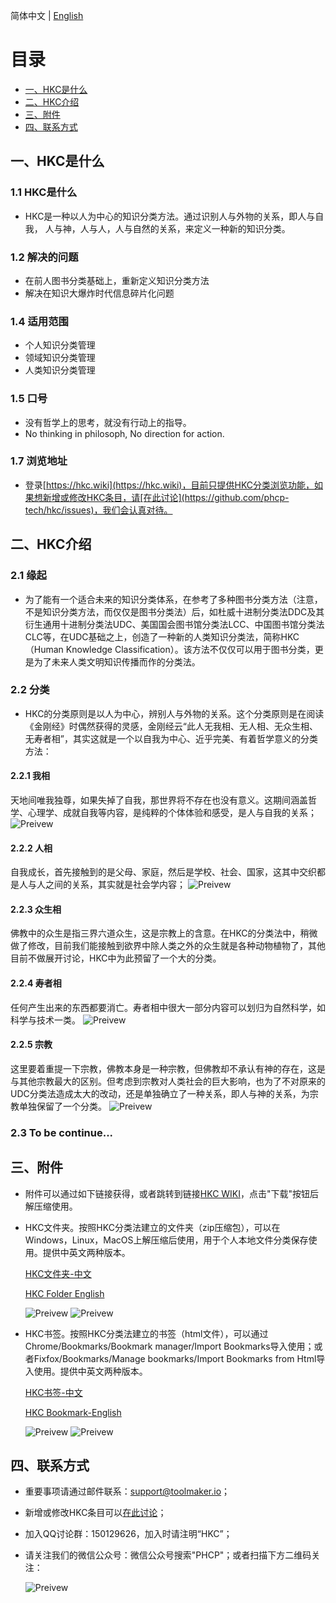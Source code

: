 简体中文 | [English](./README.english.md)

# 目录
 * [一、HKC是什么](#1)
 * [二、HKC介绍](#2)
 * [三、附件](#3)
 * [四、联系方式](#4)

 ## <h2 id="1">一、HKC是什么</h2>
 ### 1.1 HKC是什么
  * HKC是一种以人为中心的知识分类方法。通过识别人与外物的关系，即人与自我， 人与神，人与人，人与自然的关系，来定义一种新的知识分类。

 ### 1.2 解决的问题
  * 在前人图书分类基础上，重新定义知识分类方法
  * 解决在知识大爆炸时代信息碎片化问题

 ### 1.4 适用范围
  * 个人知识分类管理
  * 领域知识分类管理
  * 人类知识分类管理

 ### 1.5 口号
  * 没有哲学上的思考，就没有行动上的指导。
  * No thinking in philosoph, No direction for action.

 ### 1.7 浏览地址
  * 登录[https://hkc.wiki](https://hkc.wiki)，目前只提供HKC分类浏览功能，如果想新增或修改HKC条目，请[在此讨论](https://github.com/phcp-tech/hkc/issues)，我们会认真对待。

 ## <h2 id="2">二、HKC介绍</h2>
 ### 2.1 缘起
  * 为了能有一个适合未来的知识分类体系，在参考了多种图书分类方法（注意，不是知识分类方法，而仅仅是图书分类法）后，如杜威十进制分类法DDC及其衍生通用十进制分类法UDC、美国国会图书馆分类法LCC、中国图书馆分类法CLC等，在UDC基础之上，创造了一种新的人类知识分类法，简称HKC（Human Knowledge Classification）。该方法不仅仅可以用于图书分类，更是为了未来人类文明知识传播而作的分类法。

 ### 2.2 分类
  * HKC的分类原则是以人为中心，辨别人与外物的关系。这个分类原则是在阅读《金刚经》时偶然获得的灵感，金刚经云“此人无我相、无人相、无众生相、无寿者相”，其实这就是一个以自我为中心、近乎完美、有着哲学意义的分类方法：

 #### 2.2.1 我相
  天地间唯我独尊，如果失掉了自我，那世界将不存在也没有意义。这期间涵盖哲学、心理学、成就自我等内容，是纯粹的个体体验和感受，是人与自我的关系；
      ![Preivew](docs/images/h1.png) 

 #### 2.2.2 人相
  自我成长，首先接触到的是父母、家庭，然后是学校、社会、国家，这其中交织都是人与人之间的关系，其实就是社会学内容；
      ![Preivew](docs/images/h3.png) 

 #### 2.2.3 众生相
  佛教中的众生是指三界六道众生，这是宗教上的含意。在HKC的分类法中，稍微做了修改，目前我们能接触到欲界中除人类之外的众生就是各种动物植物了，其他目前不做展开讨论，HKC中为此预留了一个大的分类。

 #### 2.2.4 寿者相
  任何产生出来的东西都要消亡。寿者相中很大一部分内容可以划归为自然科学，如科学与技术一类。
      ![Preivew](docs/images/h4.png) 

 #### 2.2.5 宗教
  这里要着重提一下宗教，佛教本身是一种宗教，但佛教却不承认有神的存在，这是与其他宗教最大的区别。但考虑到宗教对人类社会的巨大影响，也为了不对原来的UDC分类法造成太大的改动，还是单独确立了一种关系，即人与神的关系，为宗教单独保留了一个分类。
      ![Preivew](docs/images/h2.png) 

 ### 2.3 To be continue...

 ## <h2 id="3">三、附件</h2>
  * 附件可以通过如下链接获得，或者跳转到链接[HKC WIKI](https://hkc.wiki)，点击"下载"按钮后解压缩使用。

  * HKC文件夹。按照HKC分类法建立的文件夹（zip压缩包），可以在Windows，Linux，MacOS上解压缩后使用，用于个人本地文件分类保存使用。提供中英文两种版本。

      <a href="attachments/hkc-folder-zh.zip" target="_blank">HKC文件夹-中文</a>

      <a href="attachments/hkc-folder-en.zip" target="_blank">HKC Folder English</a>

      ![Preivew](docs/images/hkc-folder-zh.png) 
      ![Preivew](docs/images/hkc-folder-en.png) 


  * HKC书签。按照HKC分类法建立的书签（html文件），可以通过Chrome/Bookmarks/Bookmark manager/Import Bookmarks导入使用；或者Fixfox/Bookmarks/Manage bookmarks/Import Bookmarks from Html导入使用。提供中英文两种版本。

      <a href="attachments/hkc-bookmark-zh.zip" target="_blank">HKC书签-中文</a>

      <a href="attachments/hkc-bookmark-en.zip" target="_blank">HKC Bookmark-English</a>

      ![Preivew](docs/images/hkc-bookmark-zh.png) 
      ![Preivew](docs/images/hkc-bookmark-en.png) 

 ## <h2 id="4">四、联系方式</h2>
  * 重要事项请通过邮件联系：support@toolmaker.io；
  * 新增或修改HKC条目可以[在此讨论](https://github.com/phcp-tech/hkc/issues)；
  * 加入QQ讨论群：150129626，加入时请注明“HKC”；
  * 请关注我们的微信公众号：微信公众号搜索"PHCP"；或者扫描下方二维码关注：

    ![Preivew](https://mp.weixin.qq.com/mp/qrcode?scene=10000004&size=144&__biz=Mzg4NDA2NTQxOA==&mid=100000004&idx=1&sn=6df5d3671cb2b4034ee0dda49962519f&send_time=1545721051)
 
